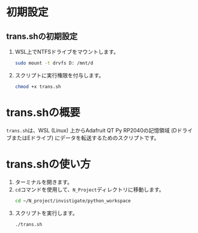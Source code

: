 # 初期設定
## trans.shの初期設定
1. WSL上でNTFSドライブをマウントします。
   ```bash
   sudo mount -t drvfs D: /mnt/d
   ```
2. スクリプトに実行権限を付与します。
   ```bash
   chmod +x trans.sh
   ```

# trans.shの概要
`trans.sh`は、WSL (Linux) 上からAdafruit QT Py RP2040の記憶領域 (DドライブまたはEドライブ) にデータを転送するためのスクリプトです。

# trans.shの使い方
1. ターミナルを開きます。
2. `cd`コマンドを使用して、`N_Project`ディレクトリに移動します。
   ```bash
   cd ~/N_project/invistigate/python_workspace
   ```
3. スクリプトを実行します。
   ```bash
   ./trans.sh
   ```



